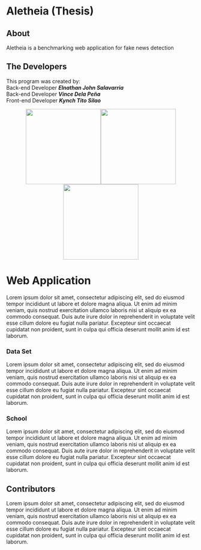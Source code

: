 # Aletheia (Thesis)
## About
 Aletheia is a benchmarking web application for fake news detection
 ## The Developers
 This program was created by:<br/>
 Back-end Developer _**Elnathan John Salavarria**_ <br/>
 Back-end Developer _**Vince Dela Peña**_ <br/>
 Front-end Developer _**Kynch Tito Silao**_<br/>
<div align="center"><img src="https://user-images.githubusercontent.com/66759228/143018871-fdd2b7e1-3299-4081-88df-da07f1aff9d2.jpg" width="200" height="200"><img src="https://user-images.githubusercontent.com/66759228/143018518-ec36d5d1-1371-4d3e-8063-1a2b40ad76e1.jpg" width="200" height="200"><img src="https://user-images.githubusercontent.com/66759228/143018926-7fdacf94-ebcc-4975-addc-8710a62ff00b.jpg" width="200" height="200"></div>

# Web Application
Lorem ipsum dolor sit amet, consectetur adipiscing elit, sed do eiusmod tempor incididunt ut labore et dolore magna aliqua. Ut enim ad minim veniam, quis nostrud exercitation ullamco laboris nisi ut aliquip ex ea commodo consequat. Duis aute irure dolor in reprehenderit in voluptate velit esse cillum dolore eu fugiat nulla pariatur. Excepteur sint occaecat cupidatat non proident, sunt in culpa qui officia deserunt mollit anim id est laborum.

### Data Set
Lorem ipsum dolor sit amet, consectetur adipiscing elit, sed do eiusmod tempor incididunt ut labore et dolore magna aliqua. Ut enim ad minim veniam, quis nostrud exercitation ullamco laboris nisi ut aliquip ex ea commodo consequat. Duis aute irure dolor in reprehenderit in voluptate velit esse cillum dolore eu fugiat nulla pariatur. Excepteur sint occaecat cupidatat non proident, sunt in culpa qui officia deserunt mollit anim id est laborum.

### School
Lorem ipsum dolor sit amet, consectetur adipiscing elit, sed do eiusmod tempor incididunt ut labore et dolore magna aliqua. Ut enim ad minim veniam, quis nostrud exercitation ullamco laboris nisi ut aliquip ex ea commodo consequat. Duis aute irure dolor in reprehenderit in voluptate velit esse cillum dolore eu fugiat nulla pariatur. Excepteur sint occaecat cupidatat non proident, sunt in culpa qui officia deserunt mollit anim id est laborum.

## Contributors
Lorem ipsum dolor sit amet, consectetur adipiscing elit, sed do eiusmod tempor incididunt ut labore et dolore magna aliqua. Ut enim ad minim veniam, quis nostrud exercitation ullamco laboris nisi ut aliquip ex ea commodo consequat. Duis aute irure dolor in reprehenderit in voluptate velit esse cillum dolore eu fugiat nulla pariatur. Excepteur sint occaecat cupidatat non proident, sunt in culpa qui officia deserunt mollit anim id est laborum.
